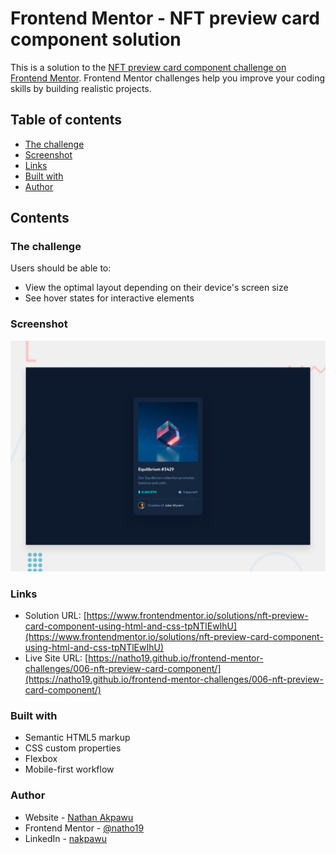 # Frontend Mentor - NFT preview card component solution

This is a solution to the [NFT preview card component challenge on Frontend Mentor](https://www.frontendmentor.io/challenges/nft-preview-card-component-SbdUL_w0U). Frontend Mentor challenges help you improve your coding skills by building realistic projects.

## Table of contents

-   [The challenge](#the-challenge)
-   [Screenshot](#screenshot)
-   [Links](#links)
-   [Built with](#built-with)
-   [Author](#author)

## Contents

### The challenge

Users should be able to:

-   View the optimal layout depending on their device's screen size
-   See hover states for interactive elements

### Screenshot

![](./preview.jpg)

### Links

-   Solution URL: [https://www.frontendmentor.io/solutions/nft-preview-card-component-using-html-and-css-tpNTlEwIhU](https://www.frontendmentor.io/solutions/nft-preview-card-component-using-html-and-css-tpNTlEwIhU)
-   Live Site URL: [https://natho19.github.io/frontend-mentor-challenges/006-nft-preview-card-component/](https://natho19.github.io/frontend-mentor-challenges/006-nft-preview-card-component/)

### Built with

-   Semantic HTML5 markup
-   CSS custom properties
-   Flexbox
-   Mobile-first workflow

### Author

-   Website - [Nathan Akpawu](https://nakpawu.com/)
-   Frontend Mentor - [@natho19](https://www.frontendmentor.io/profile/natho19)
-   LinkedIn - [nakpawu](https://www.linkedin.com/in/nakpawu/)
